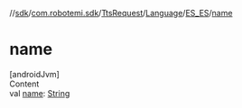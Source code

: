 //[sdk](../../../../../index.md)/[com.robotemi.sdk](../../../index.md)/[TtsRequest](../../index.md)/[Language](../index.md)/[ES_ES](index.md)/[name](name.md)



# name  
[androidJvm]  
Content  
val [name](name.md): [String](https://kotlinlang.org/api/latest/jvm/stdlib/kotlin/-string/index.html)  



